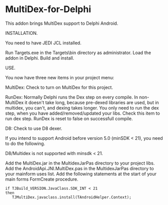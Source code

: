 # MultiDex-for-Delphi

This addon brings MultiDex support to Delphi Android.

INSTALLATION.

You need to have JEDI JCL installed.

Run Targets.exe in the Targets\bin directory as administrator.
Load the addon in Delphi. Build and install.

USE.

You now have three new items in your project menu:
   
MultiDex: Check to turn on MultiDex for this project.
      
RunDex: Normally Delphi runs the Dex step on every compile. In non-MultiDex it doesn't take long, 
because pre-dexed libraries are used, but in multidex, you can't, and dexing takes longer. 
You only need to run the dex step, when you have added/removed/updated your libs. 
Check this item to run dex step. 
RunDex is reset to false on successfull compile.

D8: Check to use D8 dexer.

If you intend to support Android before version 5.0 (minSDK < 21), you need to do the following.

D8/Multidex is not supported with minsdk < 21.

Add the MultiDex.jar in the MultidexJarPas directory to your project libs.
Add the AndroidApi.JNI.MultiDex.pas in the MultidexJarPas directory to your mainform uses list.
Add the following statements at the start of your main forms FormCreate procedure.

    if TJBuild_VERSION.JavaClass.SDK_INT < 21
    then
       TJMultiDex.javaclass.install(TAndroidHelper.Context);

